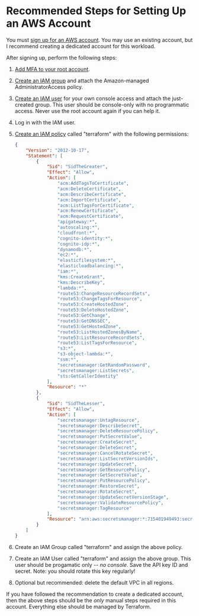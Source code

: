 # Recommended Steps for Setting Up an AWS Account

You must [sign up for an AWS account](https://portal.aws.amazon.com/billing/signup#/start). You may use an existing account, but I recommend creating a dedicated account for this workload.

After signing up, perform the following steps:

1. [Add MFA to your root account](https://docs.aws.amazon.com/IAM/latest/UserGuide/id_root-user.html#id_root-user_manage_mfa).
2. [Create an IAM group](https://docs.aws.amazon.com/IAM/latest/UserGuide/id_groups_create.html) and attach the Amazon-managed AdministratorAccess policy.
3. [Create an IAM user](https://docs.aws.amazon.com/IAM/latest/UserGuide/id_users_create.html#id_users_create_console) for your own console access and attach the just-created group. This user should be console-only with no programmatic access. Never use the root account again if you can help it.
4. Log in with the IAM user.
5. [Create an IAM policy](https://docs.aws.amazon.com/IAM/latest/UserGuide/access_policies_create-console.html) called "terraform" with the following permissions:

    ```json
    {
        "Version": "2012-10-17",
        "Statement": [
            {
                "Sid": "SidTheGreater",
                "Effect": "Allow",
                "Action": [
                    "acm:AddTagsToCertificate",
                    "acm:DeleteCertificate",
                    "acm:DescribeCertificate",
                    "acm:ImportCertificate",
                    "acm:ListTagsForCertificate",
                    "acm:RenewCertificate",
                    "acm:RequestCertificate",
                    "apigateway:*",
                    "autoscaling:*",
                    "cloudfront:*",
                    "cognito-identity:*",
                    "cognito-idp:*",
                    "dynamodb:*",
                    "ec2:*",
                    "elasticfilesystem:*",
                    "elasticloadbalancing:*",
                    "iam:*",
                    "kms:CreateGrant",
                    "kms:DescribeKey",
                    "lambda:*",
                    "route53:ChangeResourceRecordSets",
                    "route53:ChangeTagsForResource",
                    "route53:CreateHostedZone",
                    "route53:DeleteHostedZone",
                    "route53:GetChange",
                    "route53:GetDNSSEC",
                    "route53:GetHostedZone",
                    "route53:ListHostedZonesByName",
                    "route53:ListResourceRecordSets",
                    "route53:ListTagsForResource",
                    "s3:*",
                    "s3-object-lambda:*",
                    "ssm:*",
                    "secretsmanager:GetRandomPassword",
                    "secretsmanager:ListSecrets",
                    "sts:GetCallerIdentity"
                ],
                "Resource": "*"
            },
            {
                "Sid": "SidTheLesser",
                "Effect": "Allow",
                "Action": [
                    "secretsmanager:UntagResource",
                    "secretsmanager:DescribeSecret",
                    "secretsmanager:DeleteResourcePolicy",
                    "secretsmanager:PutSecretValue",
                    "secretsmanager:CreateSecret",
                    "secretsmanager:DeleteSecret",
                    "secretsmanager:CancelRotateSecret",
                    "secretsmanager:ListSecretVersionIds",
                    "secretsmanager:UpdateSecret",
                    "secretsmanager:GetResourcePolicy",
                    "secretsmanager:GetSecretValue",
                    "secretsmanager:PutResourcePolicy",
                    "secretsmanager:RestoreSecret",
                    "secretsmanager:RotateSecret",
                    "secretsmanager:UpdateSecretVersionStage",
                    "secretsmanager:ValidateResourcePolicy",
                    "secretsmanager:TagResource"
                ],
                "Resource": "arn:aws:secretsmanager:*:715401949493:secret:/cabal/*"
            }
        ]
    }
    ```

6. Create an IAM Group called "terraform" and assign the above policy.
7. Create an IAM User called "terraform" and assign the above group. This user should be progamatic only -- *no console*. Save the API key ID and secret. Note: you should rotate this key regularly!
8. Optional but recommended: delete the default VPC in all regions.

If you have followed the recommendation to create a dedicated account, then the above steps should be the *only* manual steps required in this account. Everything else should be managed by Terraform.